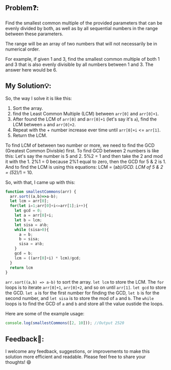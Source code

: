## Problem❓:

Find the smallest common multiple of the provided parameters that can be evenly divided by both, as well as by all sequential numbers in the range between these parameters.

The range will be an array of two numbers that will not necessarily be in numerical order.

For example, if given 1 and 3, find the smallest common multiple of both 1 and 3 that is also evenly divisible by all numbers between 1 and 3. The answer here would be 6.


## My Solution💡:

So, the way I solve it is like this:
1. Sort the array.
2. find the Least Common Multiple (LCM) between `arr[0]` and `arr[0]+1`.
3. After found the LCM of `arr[0]` and a`rr[0]+1` (let's say it's `a`), find the LCM between `a` and `arr[0]+2`.
4. Repeat with the + number increase ever time until `arr[0]+i` <= `arr[1]`.
5. Return the LCM.

To find LCM of between two number or more, we need to find the GCD (Greatest Common Divisble) first.
To find GCD between 2 numbers is like this:
Let's say the number is 5 and 2.
5%2 = 1
and then take the 2 and mod it with the 1.
2%1 = 0
because 2%1 equal to zero, then the GCD for 5 & 2 is 1.
And to find the LCM is using this equations:
LCM = (a*b)/GCD.
LCM of 5 & 2 = (5*2)/1 = 10. 

So, with that, I came up with this:
```javascript
function smallestCommons(arr) {
  arr.sort((a,b)=>a-b);
  let lcm = arr[0];
  for(let i=1;arr[0]+i<=arr[1];i++){
    let gcd = 0;
    let a = arr[0]+i;
    let b = lcm;
    let sisa = a%b; 
    while (sisa>0){
      a = b;
      b = sisa;
      sisa = a%b;
    }
    gcd = b;
    lcm = ((arr[0]+i) * lcm)/gcd;
  }
  return lcm
}
```
`arr.sort((a,b) => a-b)` to sort the array. `let lcm` to store the LCM. The `for` loops is to iterate `arr[0]+1`, `arr[0]+2`, and so on until `arr[1]`.
`let gcd` to store the GCD. `let a` is for the first number for finding the GCD, `let b` is for the second number, and  `let sisa` is to store the mod of `a` and `b`. 
The `while` loops is to find the GCD of `a` and `b` and store all the value oustide the loops.

Here are some of the example usage:

```javascript
console.log(smallestCommons([2, 10])); //Output 2520
```


## Feedback💬:

I welcome any feedback, suggestions, or improvements to make this solution more efficient and readable. Please feel free to share your thoughts! :smile:
